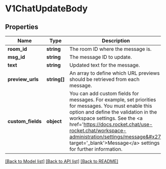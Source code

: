 # V1ChatUpdateBody

## Properties
Name | Type | Description | Notes
------------ | ------------- | ------------- | -------------
**room_id** | **string** | The room ID where the message is. | 
**msg_id** | **string** | The message ID to update. | 
**text** | **string** | Updated text for the message. | 
**preview_urls** | **string[]** | An array to define which URL previews should be retrieved from each message. | [optional] 
**custom_fields** | **object** | You can add custom fields for messages. For example, set priorities for messages.  You must enable this option and define the validation in the workspace settings. See the &lt;a href&#x3D;&#x27;https://docs.rocket.chat/use-rocket.chat/workspace-administration/settings/message&#x27; target&#x3D;&#x27;_blank&#x27;&gt;Message&lt;/a&gt; settings for further information. | [optional] 

[[Back to Model list]](../../README.md#documentation-for-models) [[Back to API list]](../../README.md#documentation-for-api-endpoints) [[Back to README]](../../README.md)

